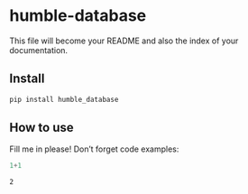 humble-database
================

<!-- WARNING: THIS FILE WAS AUTOGENERATED! DO NOT EDIT! -->

This file will become your README and also the index of your
documentation.

## Install

``` sh
pip install humble_database
```

## How to use

Fill me in please! Don’t forget code examples:

``` python
1+1
```

    2
